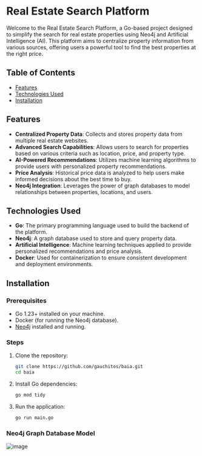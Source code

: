 # Real Estate Search Platform

Welcome to the Real Estate Search Platform, a Go-based project designed to simplify the search for real estate properties using Neo4j and Artificial Intelligence (AI). This platform aims to centralize property information from various sources, offering users a powerful tool to find the best properties at the right price.

## Table of Contents

- [Features](#features)
- [Technologies Used](#technologies-used)
- [Installation](#installation)

## Features

- **Centralized Property Data**: Collects and stores property data from multiple real estate websites.
- **Advanced Search Capabilities**: Allows users to search for properties based on various criteria such as location, price, and property type.
- **AI-Powered Recommendations**: Utilizes machine learning algorithms to provide users with personalized property recommendations.
- **Price Analysis**: Historical price data is analyzed to help users make informed decisions about the best time to buy.
- **Neo4j Integration**: Leverages the power of graph databases to model relationships between properties, locations, and users.

## Technologies Used

- **Go**: The primary programming language used to build the backend of the platform.
- **Neo4j**: A graph database used to store and query property data.
- **Artificial Intelligence**: Machine learning techniques applied to provide personalized recommendations and price analysis.
- **Docker**: Used for containerization to ensure consistent development and deployment environments.

## Installation

### Prerequisites

- Go 1.23+ installed on your machine.
- Docker (for running the Neo4j database).
- [Neo4j](https://neo4j.com/download/) installed and running.

### Steps

1. Clone the repository:

   ```sh
   git clone https://github.com/gauchitos/baia.git
   cd baia
   ```

2. Install Go dependencies:

   ```sh
   go mod tidy
   ```

3. Run the application:

   ```sh
   go run main.go
   ```

### Neo4j Graph Database Model

![image](https://github.com/user-attachments/assets/05674cc9-284e-4af1-8673-172b989b9653)



